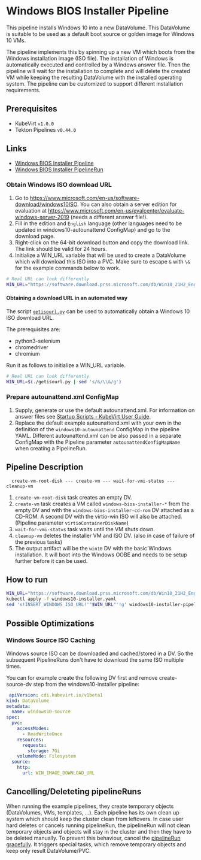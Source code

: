 # Windows BIOS Installer Pipeline

This pipeline installs Windows 10 into a new DataVolume. This DataVolume is suitable to be used as a default boot source
or golden image for Windows 10 VMs.

The pipeline implements this by spinning up a new VM which boots from the Windows installation image (ISO file). The
installation of Windows is automatically executed and controlled by a Windows answer file. Then the pipeline will wait
for the installation to complete and will delete the created VM while keeping the resulting DataVolume with the
installed operating system. The pipeline can be customized to support different installation requirements.

## Prerequisites

- KubeVirt `v1.0.0`
- Tekton Pipelines `v0.44.0`

## Links

- [Windows BIOS Installer Pipeline](https://github.com/kubevirt/ssp-operator/blob/main/data/tekton-pipelines/windows-bios-installer-pipeline.yaml)
- [Windows BIOS Installer PipelineRun](windows10-installer-pipelinerun.yaml)

### Obtain Windows ISO download URL

1. Go to https://www.microsoft.com/en-us/software-download/windows10ISO.
   You can also obtain a server edition for evaluation at https://www.microsoft.com/en-us/evalcenter/evaluate-windows-server-2019 (needs a different answer file!).
2. Fill in the edition and `English` language (other languages need to be updated in windows10-autounattend ConfigMap) and go to the download page.
3. Right-click on the 64-bit download button and copy the download link. The link should be valid for 24 hours.
4. Initialize a WIN_URL variable that will be used to create a DataVolume which will download this ISO into a PVC.
   Make sure to escape `&` with `\&` for the example commands below to work.

```bash
# Real URL can look differently
WIN_URL="https://software.download.prss.microsoft.com/db/Win10_21H2_English_x64.iso..."
```

#### Obtaining a download URL in an automated way

The script [`getisourl.py`](getisourl.py) can be used to automatically obtain a Windows 10 ISO download URL.

The prerequisites are:

- python3-selenium
- chromedriver
- chromium

Run it as follows to initialize a WIN_URL variable.

```bash
# Real URL can look differently
WIN_URL=$(./getisourl.py | sed 's/&/\\&/g')
```

### Prepare autounattend.xml ConfigMap

1. Supply, generate or use the default autounattend.xml.
   For information on answer files see [Startup Scripts - KubeVirt User Guide](https://kubevirt.io/user-guide/virtual_machines/startup_scripts/#sysprep).
2. Replace the default example autounattend.xml with your own in the definition of the `windows10-autounattend` ConfigMap in the pipeline YAML.
   Different autounattend.xml can be also passed in a separate ConfigMap with the Pipeline parameter `autounattendConfigMapName` when creating a PipelineRun.

## Pipeline Description

```
  create-vm-root-disk --- create-vm --- wait-for-vmi-status --- cleanup-vm
```

1. `create-vm-root-disk` task creates an empty DV.
2. `create-vm` task creates a VM called `windows-bios-installer-*`
   from the empty DV and with the `windows-bios-installer-cd-rom` DV attached as a CD-ROM.
   A second DV with the virtio-win ISO will also be attached. (Pipeline parameter `virtioContainerDiskName`)
3. `wait-for-vmi-status` task waits until the VM shuts down.
4. `cleanup-vm` deletes the installer VM and ISO DV. (also in case of failure of the previous tasks)
5. The output artifact will be the `win10` DV with the basic Windows installation.
   It will boot into the Windows OOBE and needs to be setup further before it can be used.

## How to run

```bash
WIN_URL="https://software.download.prss.microsoft.com/db/Win10_21H2_English_x64.iso..."
kubectl apply -f windows10-installer.yaml
sed 's!INSERT_WINDOWS_ISO_URL!'"$WIN_URL"'!g' windows10-installer-pipelinerun.yaml | kubectl create -f -
```

## Possible Optimizations

### Windows Source ISO Caching

Windows source ISO can be downloaded and cached/stored in a DV.
So the subsequent PipelineRuns don't have to download the same ISO multiple times.

You can for example create the following DV first and remove create-source-dv step from the windows10-installer pipeline:

```yaml
 apiVersion: cdi.kubevirt.io/v1beta1
kind: DataVolume
metadata:
  name: windows10-source
spec:
  pvc:
    accessModes:
      - ReadWriteOnce
    resources:
      requests:
        storage: 7Gi
    volumeMode: Filesystem
  source:
    http:
      url: WIN_IMAGE_DOWNLOAD_URL
```
## Cancelling/Deleteting pipelineRuns

When running the example pipelines, they create temporary objects (DataVolumes, VMs, templates, ...). Each pipeline has its own clean up system which 
should keep the cluster clean from leftovers. In case user hard deletes or cancels running pipelineRun, the pipelineRun will not clean temporary 
objects and objects will stay in the cluster and then they have to be deleted manually. To prevent this behaviour, cancel the 
[pipelineRun gracefully](https://tekton.dev/docs/pipelines/pipelineruns/#gracefully-cancelling-a-pipelinerun). It triggers special tasks, 
which remove temporary objects and keep only result DataVolume/PVC.
